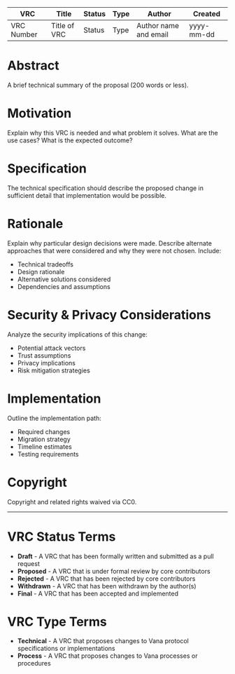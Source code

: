 | VRC | Title | Status | Type | Author | Created |
|-----|--------|--------|------|---------|----------|
| VRC Number | Title of VRC | Status | Type  | Author name and email | yyyy-mm-dd |

# Abstract

A brief technical summary of the proposal (200 words or less).

# Motivation

Explain why this VRC is needed and what problem it solves. What are the use cases? What is the expected outcome?

# Specification

The technical specification should describe the proposed change in sufficient detail that implementation would be possible. 

# Rationale

Explain why particular design decisions were made. Describe alternate approaches that were considered and why they were not chosen. Include:

- Technical tradeoffs
- Design rationale
- Alternative solutions considered
- Dependencies and assumptions

# Security & Privacy Considerations

Analyze the security implications of this change:

- Potential attack vectors
- Trust assumptions
- Privacy implications
- Risk mitigation strategies

# Implementation

Outline the implementation path:

- Required changes
- Migration strategy
- Timeline estimates 
- Testing requirements

# Copyright

Copyright and related rights waived via CC0.

---

# VRC Status Terms

- **Draft** - A VRC that has been formally written and submitted as a pull request
- **Proposed** - A VRC that is under formal review by core contributors
- **Rejected** - A VRC that has been rejected by core contributors
- **Withdrawn** - A VRC that has been withdrawn by the author(s)
- **Final** - A VRC that has been accepted and implemented

# VRC Type Terms

- **Technical** - A VRC that proposes changes to Vana protocol specifications or implementations
- **Process** - A VRC that proposes changes to Vana processes or procedures
